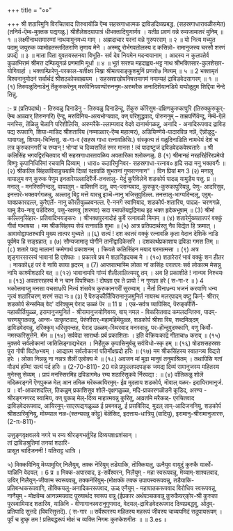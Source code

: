 +++
title = "००"

+++
श्री शठारिमुनि विरचितवाद 
तिरुवायॊळि 
ऎम्ब 
सहस्रगाधात्मक द्राविडदिव्यप्रबद्ध. 
(सहस्रगाधारावळीसमेत) 
(तनिर्य-ऎम्ब-मुक्तक पद्यगळु.) 
श्रीशैलेशदयापात्रं धीभक्तादिगुणार्णव 
। 
यतीव्र प्रवणं वन्ने रम्यजामातरं मुनिम् ॥ १ ॥ लक्ष्मीनाथसमारम्मां नाथयामुनमध्य माम् । अह्मदाचार परनां वन्ने गुरुपरराम् ॥ २ ॥ 
यो नित्य मच्युत पदामु जयुरुक व्यामोहतस्तदितराणि तृणाय मेने । अस्मद्दु रोर्भगवतोलस्य द कसिन्नो- रामानुजस्य चरसौ शरणं प्रपद्यॆ ॥ ३ ॥ माता पिता युवतयस्तनया विभूति- 
सर्व देव नियमेन मदन्वयानाम् । आदस्य न कुलपतेर्व कुळाभिरामं 
श्रीमत्त दम्फियुगळं प्रणमामि मूर्धा ॥ ४ ॥ भूतं सरश्च महदाह्वय-भट्ट नाथ 
श्रीभक्तिसार-कुलशेखर-योगिवार्हा । 
भक्ताम्फ्रिरेणु-परकाल-यतीक्ष्य मिश्र्रा श्रीमत्पराङ्कुशमुनिं प्रणतो७ नित्यम् ॥ ५ ॥ 
2 
भक्तामृतं विश्वनानुमोदनं सर्वार्थदं श्रीशठकोपवाह्मयम । 
सहस्रशाखोपनिषत्तमागमं 
नमाम्यहं द्राविडवेदसागरम् ॥ १ ॥ 
(१) तिरुवळुदिनाडॆनुं र्तॆकुरुकरॆनुम् 
मरुविनियवण्पॊरुननुम-अरुमरैक ळनादिशॆयानडिये यप्पोळुदुम शिद्दिया नॆन्दे तिन्नु. 

:- 
प्र (प्रतिपदार्थ) - तिरुवळु दिनाडॆनु - तिरुवळु दिनाडॆन्दू, र्तॆकुरु कॊरॆसुम-दक्षिणकुरुकापुरि (तिरुक्कुरुकूर्-ऎम्ब आळ्वार् तिरुनगरि) ऎन्दू, मरुविनिय-अत्यभोग्यवाद, वण् परिशुद्धवाद, पॊरुननुम् – ताम्रपर्णियॆन्दू, नॆम्बॆ-ऎलॆ मनस्सि, तॆळिन्नु चॆन्नागि परिशीलिसि, अरुमरैकॆ-ल्लाम्यवाद वेदवे दानार्थगळन्नु, अनादि - अनादिरूपवाद द्राविड पद्य रूपवागि, शिया-माडिद श्रीशतारिय (नम्माळ्वार्-ऎम्ब महात्मर), अडियिण्णॆये-पादारविन्न नन्नॆ, ऎन्नॊळुदु-यावागलू, शियाम्-चिन्तिसु. 
स-गा-र (सहस्र गाधा रत्नावळिसि.) 
संस्कृत्य तं वळुदिनाडिति नामधेयं देशं च तत्र कुरुकानगरीं च रम्यान् ! भोग्यां च दिव्यसरितं स्मर मानस ! त्वं पादाष्टुजं द्रविडवेदकवेश्वतारेः ॥ 
श्री कलिसिंह भगवद्विरचितवाद 
श्री सहस्रगाधारतावळिय अवतारिका श्लोकगळु. 
8 
(१) श्रीमानहं नरहरिर्हरिरप्रमेयो विष्णुः कृपानिधिरिमां रचयामि दिव्याम् । धारा० कठारिमुनिवर- सहस्रगाधा-रत्नाव० हृदि सदा मनु भक्तवर्गैः ॥ (२) श्रीकल्लि सिंहकविराड्रचयामि दिव्यां रक्षावळिं शुभतनां गुणरत्नगान" । विन 
प्रियां मन 
3 
(२) मनालु वायालुम वण् कुरुक‌ 
पेणुम 
इनतारॆयल्लादिरैंर्जे-तनत्तालु- मेदुं कुरैविलेनॆ शडकोर्प पादळ् यामुडैय पत्तु. 
प्र ॥ मनालु - मनस्सिनिन्दलू, वायालुम् - वाक्सिनिं दलू, वण्-प्लान्यवाद, कुरुकूर्-कुरुकापुरियन्नु, पेणु- आदरिसुव, इनत्तारॆ-भक्तवर्गगळन्नु, अल्लादु बिट्टु मत्तॆ यारन्नू इञ्चॆ-नानु भजिसुवुदिल्ल. तनत्तालु-भाग्यदिन्दलू, एदुम्- यावप्रकारदल्ल, कुरैएर्ले- नानु कॊरतॆयुळ्ळवनल्ल. ऎ-ननगॆ स्वामियाद, शडकोर्प-शतारिय, पादळ्- चरणगळे, यामु डैय-नावु पडॆदिरुव, पत्तु-रक्षणवु (शरणव) 
सदा रमापतॆयद्वद्रिनाथ इह भक्त हृदेकभूषाम् ॥ (3) श्रीर्मा कल्लिनृसिंहार- प्रतिवादिभयङ्करः । श्रीभक्तपुरनादोहं कुर्वॆ रत्नावळी मिमाम् ॥ (४) शतारेर्मुख्यतात्परं वक्कुं गीर्वा णभाषया । मम श्रीकसिंहस्य सेयं रत्नावळि शुभा ॥ (५) आत्र प्रतिपदार्थस्तु नैव विद्यॆत हि क्रमात् । आवावोद्वापतश्चापि मुख्य तात्पर मुच्यते ॥ (६) सत्यं ! दश कातरं वक्कुं रत्नावळि कृता वेदान देशिकॆ नाडि पूर्वमेव हि सङ्ग्रहात् ॥ (७) सौम्यजामातृ योगीनॆ तानीद्वादिकेसरि । दशकार्थप्रकाशाय द्रविडा गमस तिम् ॥ (८) शतारे पद्य मालानां क्रमेणार्थ प्रकाशनम् । क्रियते कलिसिंहन मयाद परमात्मसा । (९) अत्र शृङ्गारसारस्यं भावानां हि एशेषतः । प्रकारवे प्रब मे शठारिहृदयब्ब मे । (१०) शठारेरारं भावं वक्कुं शन हीतर । नायकॊ६हं परं वे नायि काया हृदरम् ॥ (7) आप्तरात्मास्मि लोका नां कसिंहः परात्परः सर्व लोकात्म मेसन्नु नायि काश्मीशठारि वत् ॥ (१२) भावानामपि गांय्यं शैलीलालित्यमद्दु तम् । अव हि प्रकाशीते ! नान्यव निश्चयः ॥ (१३) अवताररहस्यं मे न चान विपश्चितः ! दोषज्ञा एव ते प्रायो ! न गुणज्ञा हरे 
( स-गा-र ॥ ) 
4 
भकोत्तमाय्तु मनसा वचसा७पि नित्यं शंसयेत्र कुरुकानगरीं सुरम्याम् । नैर्ता विना७न्य भजनं करवाणि धन्य नृत्यं शठारिचरण्‌ शरणं सदा नः॥ 
(३) ऎ‍ पॆरुङ्कीर्तियिरामानुजमुनिर्त नायस्थ मलर्‌पादम् वष्टु किर्न्- 
श्रीरार् शडकोर्प सॆन्समिळ् वेद' दरिक्कुम् पेराद उळ्ळं पॆर ॥ 
11 
प्र । ए‌न्न-सर्वत्र व्यापिसिद, पॆरुङ्कीर्ति- महाकीर्तियुळ्ळ, इरामानुजमुनिर्त - श्रीरामानुजयोगिवय्य, वाय् नमल‌ - विकसितवाद कमलदन्तिरुव, पादम्-चरणयुगळवन्नु, आ‍न्स- उत्कृष्टवाद, पॆरुंशीरार्-महामहिमॆयुळ्ळ, शडकोर्प श्रीशा रिय, शब्दमिळ्‌दम् द्राविडवेदवन्नु, दरिक्कुम् धरिसुवन्तह, पेराद उळ्ळम्-स्थिरवाद मनस्सन्नु, पर-हॊन्दुवुदक्कागि, वणु किर्वो-नमस्करिसुत्तेनॆ. 
र्मम ॥ (१४) सर्ववेदा सारार्थाः प्रर्ब प्रकाशिताः । इति वेक्रियःकाद्रॆ गीताचा७ कराव् ॥ (१५) मुक्तये सर्वलोकानां जातिलिङ्गाद्यभेदत । निर्हेतुक कृपासिनुर्बन्नु सर्वविधो-स्कृ हम् ॥ (१६) षोडशसहस्रशः पुरा गोपी विटो७भवम् । आद्यात्म सर्वलोकानां पतिर्मोक्षप्रदो हरिः ॥ (१७) मम श्रीकसिंहस्य स्वातन्त्र्य विद्यते हरेः । लोका निन्नन्नु ना नन्नत्र शैलीं एलोक्य मे ॥ (१८) अवजन मां मूढा मानुषं तनुमाश्रितम् । तथापिसि गतां मौड्यं हम्मि! सत्यं 
पर्द हरिः ॥ 
(2-70-811)- 
20 
वन्ने प्रफुल्लपदपङ्क जमद्य दिव्यं 
रामानुजस्य महितस्य मुनेस्सु सेव्यम् । प्रापं मनस्सिरमिह द्रविडागमे७ रम्य शठारिसुकवे र्निरवद्या : ॥ 
(४) र्वातिकळु 
शोलॆ मदिळरङ्गगॆ ऎण्‌पुकळ मेल् 
आन तमिळ मरॆकळायिरमुम्- ईव्र 
मुदताय शडकोर्प, मॊवाल् वळर- इदायिरामानुर्ज. 
प्र । र्वा-आकाशदल्लि, तिकळुम् प्रकाशिसुव शोलॆ-वृक्षगळुळ्ळ, मदि-प्राकारगळॊडनॆ कूडिद, अरण्य - श्रीरङ्गनगरद स्वामिय, वण् पुकळ् मेल्-दिव्य माहात्मवन्नु कुरितु, आव्रतमि मरैकळ्- एरचितवाद द्राविडवेदरूपवाद, आयिरमुम्-साएरपद्यगळुळ्ळ ई प्रबनवन्नु, ई प्रसविसिद, मुदल् ताम्-आदिजननियु, शडकोर्प श्रीशठारिमुनियु, मॊय्म्याल नळ-(स्तन्यवन्नु कॊट्टु) बॆळॆसिद, इदत्ताय-धात्रियु (वादियु), इरामानु-श्रीरामानुजाररु, 
(2-π-811)- 

उत्तुङ्गवृक्षवलये नगरे च रम्य 
श्रीरङ्गभर्तुरिह दिव्ययशःप्रशंसान् ।  
तां द्राविडश्रुतिमां तनयां शठारि-  
प्रासूत चादिजननी ! यतिराट्ट धात्रि । 

५) मिक्कविनियु मॆय्यामुयिर् निलैयुम्, 
तक्क नॆरियुम् तडॆयाकि, तॊक्कियलु, ऊनैयुव वायुदुं कुरुकै यार्को-याळिनि वेदयल् । 
6 
प्र ॥ मिक्क-अपारवाद, इ-सर्वेश्वरन, निलैयुम् - महा स्वरूपवन्नू, मॆय्याम्-शाश्वतवाद, उयिर् निलैयुन्-जीवात्म स्वरूपवन्नू, तक्कनॆरियुम्-(मोक्षक्कॆ तक्क उपायस्वरूपवन्नू, तडैयाकि- प्रतिबन्धकरूपवागि, तॊक्कियलु-अनादिकररूपवाद, ऊळ् एनैयुम् - महापातकरूपवाद विरोधिय स्वरूपवन्नू, नानैयुम् - मोक्षवॆम्ब आनन्नमयवाद पुरुषार्थद स्वरूप वन्नू (ईप्रकार अर्थपञ्चकवन्नू कुरुकैयर्‌को्र-श्री कुरुका पुरस्वामियाद शतारिय, याळिनि - वीणागानस्वरानुगुणवाद, वेदयल्-द्राविडवेदरूपवाद दिव्यप्रबद्धवु, ओदुम्- प्रतिपादि सुत्तदॆ (विवरिसुत्तदॆ). 
( स-गार ॥ 
सर्वॆश्वरस्य महितस्य महरूपं 
जीवस्य चाव्ययमिदं सदुपायरूपम् । पूर्वं च दुष्कृ तम ! प्रतिबद्धरूपं मोक्षं च व्यक्ति निगमः कुरुकेशगीतः ॥ 
॥ 3.es ॥ 
